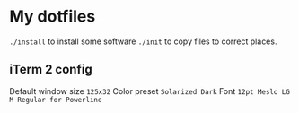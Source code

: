 # My dotfiles

`./install` to install some software
`./init` to copy files to correct places.

## iTerm 2 config

Default window size `125x32`
Color preset `Solarized Dark`
Font `12pt Meslo LG M Regular for Powerline`
